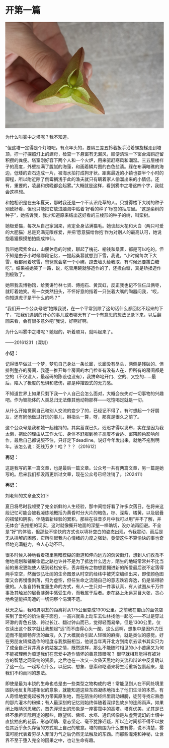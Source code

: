 # 开第一篇


![](assets/开第一篇/20150929_113106.jpg)

为什么叫雾中之塔呢？我不知道。

“但这塔一定得是个灯塔吧，有点年头的，要隔三差五拎着扳手沿着螺旋梯走到塔顶，拧一拧探照灯上的螺母，检查一下悬窗有无漏风，顺便清理一下窗台海鸥逗留积攒的粪便。塔室刚好容下两个人和一个火炉，用来驱赶寒风和潮湿。三五层楼样子的高度，外壁挂满了腥腻的海藻，和画着鳞片图的白色盐渍。踩在布满暗礁的海边，低矮的岩石连成一片，被海水拍打成狗牙状。距离最近的小镇也要半个小时的脚程，所以附近除了倒霉搁浅于此的渔夫就只有瞒着家人偷溜出来的小情侣。还有，重要的，凌晨和傍晚都会起雾。”大概就是这样，看到雾中之塔这四个字，我就会这样想。

和她相识是在去年夏天，那时我还是一个不认识花草的人。只觉得楼下大树的种子别致好看，但也只能把它放进脑海中贴着‘好看的种子’标签的抽屉里。“这是栾树的种子”，她告诉我，我才知道原来结出这好看的三棱形的种子的树，叫栾树。

她极爱猫，每次从自己家回来，肯定全身沾满猫毛。她谈起大花和大白（两只可爱的大肥猫）总是充满无限疼爱，并把‘愿意猫给你抱’作为对别人的最高认可，她说抱着猫摸摸拍拍能成神仙。

我带她爬紫金山，山腰休息的时候，聊起了槐花、榆钱和桑葚，都是可以吃的。但不知是由于小时候哪段记忆，一提起桑葚就想到下雪，我说，“小时候每次下大雪，我都闹着吃雪，爸爸就会拿一个小碗，跑去墙头给我取，有时候还要撒白糖吃”。结果被她笑了一路，说，吃雪用碗就够造作的了，还撒白糖，真是矫揉造作到极致了。

她带我去博物馆，给我讲竹林七贤、傅抱石、黄宾虹，反正我也记不住仨瓜俩枣，就盯着她笑。有一次突然扭头，不怀好意的指着一只张着大嘴的陶器问我，“哎，你知道虎子是干什么的吗？”

“我们开一个公众号吧”她跟我说，在一个平常到除了这句话什么都回忆不起来的下午，“把我们遇到的开心的事儿或者哪天有了一个有意思的想法记录下来，以后翻回来看，会有很多意外吧”我说，好啊好啊。

为什么叫雾中之塔呢？她起的，听着顺耳，就叫起来了。

——20161231（深圳）

**小记：**

记得很早做过一个梦，梦见自己身处一条长廊，长廊没有尽头，两侧是残破的、但排列整齐的房间，我逐一推开每个房间的木门检查有没有人在，但所有的房间都是空的（不仅没人，最起码的陈设也没有），我拼命地开门、空的、又空的……最后，陷入了极度的恐惧和悲伤，那是种摧毁式的无力感。

不知道世界上如果只剩下我一个人自己会怎么面对，大概会丧失对一切事物的兴趣吧。作为智能体的人类总归无法像其他动物那样——吃饱喝足就是一切。

从什么开始觉察自己和别人交流的变少了的，已经记不得了。有时想起一个好朋友，还有同他做过好玩的事儿，掰指头一算，呀，那真是很久之前了。

这个公众号是我和她一起维持的。其实蓄谋已久，迟迟才得以发布，实在是因为我太懒，拖延的理由从工作太忙、身体不舒服到椅子高度不合适、窗帘颜色影响创作，最后自己都说服不住，只好定下deadline。说好今年发出来，就绝不拖到明年。该怎么说：死线万岁！哈？？？（201612）

**再记：**

这是我写的第一篇文章，也是最后一篇文章。公众号一共有两篇文章，另一篇是她写的。后来我们都没再更新过文章，现在公众号已经注销了。（202411）

**再记：**

刘老师的文章全文如下

夏日将尽时我领受了完全新鲜的人生经验，那中间恰好看了许多次落日，在将来这段记忆可能会被我凝练地概括为黄昏时分大片的暗色，棕、深紫、橘黄，以及层叠的褶皱和阴影。伴随着新经验的累积，那些在往昔岁月中我可以用“并不了解，并无体会”去推拒的现实，这时就像撕开地面的深壑一样确切，没办法再回避。不全是“好”的体验，但那些不愉快的方式也以填补空白的姿态出现，令我震动、而后是无从排解的困惑，它所引起我内心情绪的力度之强劲，竟使这件不算愉快的事也奇怪地充满魅力，令人心动不已。
 
很多时候入神地看着夜里黑暗模糊的街道和伸向远方的荧荧街灯，想到人们孜孜不倦地规划和铺展命运之路也许并不是为了抵达什么远方，陌生的地域常常并不比当前的景况更能使人感到轻松安乐，丢弃既有之物想要拥进新的所爱最后说不定落得两手空空，然而恢弘壮阔的生命图景从时空的经纬中被凭空编织出来，即使颜色图案又会再慢慢剥落，归为虚空，但任生命之流随自己的意志跌宕奔逸，仍是值得骄傲的。人各自持有度量生命的方式，有人一生只对一件事认真，有人试图从千万件事及其触发的层叠涟漪中感受生命，而我属于后者。走在路上永远耳目大张，贪心地希望能把周遭的一切洞察个涓滴不遗。
 
秋天之后，我和男朋友的距离将从175公里变成1300公里。之前我在蜀山的面包店买到了爱吃的奶油提子面包，一高兴就乘上动车去仙林找他一起吃——不过是穿过环滁的青色丘陵、跨过长江、翻过钟山而已，觉得轻而易举。但是1300公里，仅仅读出这个数字就让我想起“远”而不由得心头一酸。这么远啊，想象中是因外力压迫而不能顺畅奔流的血液，久了大概就会引起人轻微的麻痹，就是类似的感觉。好在男朋友矫揉造作的程度与我旗鼓相当，他说当年离开北方到南京去读书其实只为了成全自己背井离乡的姑妄之情，既然这样，那么不能随时相见的小小苦痛又为何不能被理解为顺遂我们在恋爱中造作情怀的善意馈赠呢？ 很早就相互觉得有被对方的智慧之网吸纳的资质，之后也在一次又一次昏天黑地的交流和辩论中反复确认了这一点。一起写点什么，以纪实、想象、思索和呓语来将生活重新包裹起来，是我们不约而同的想法。
 
即使是最为丰饶的生命也总是由一些类型之物构成的吧！常能见到人在不同处境里固执地反复陈述相似的意象，就能知道这些东西凝练地指出了他们生活的本质。有人奇怪地爱提起被外力带离原生地，而在陌生的经纬里扇动翅膀，徒劳寻找它熟悉的那片灌木的粉蝶；有人最深刻的记忆则始终伴随着深绿色故乡的连绵雨声。如果闭上眼睛沉思我的，首先浮现出的形象是一座雾霭中的高塔。塔真优美，尤其是已经不承担实际用途的那些，瞭望塔、佛塔、水塔、通讯塔像是从虚荒诞幻的土壤中直接抽出的花箭，形态明确、意志坚定、毫不犹豫迟疑，所以连时间都不得不以放任其近乎永久存留的方式献上自己的敬意。塔的周围为什么要有雾，说不清楚，雾霭可能代表着穷尽人菲薄力气之后仍然无法触及的东西。而那些混沌和神秘，让世界不至于堕入完全的因果之中，也让生命有趣。
